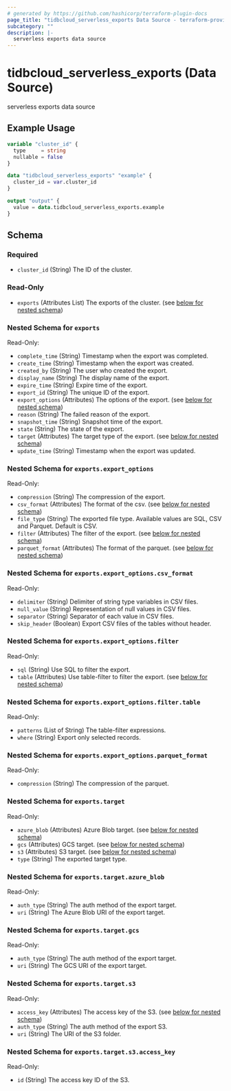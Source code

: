```yaml
---
# generated by https://github.com/hashicorp/terraform-plugin-docs
page_title: "tidbcloud_serverless_exports Data Source - terraform-provider-tidbcloud"
subcategory: ""
description: |-
  serverless exports data source
---
```


# tidbcloud_serverless_exports (Data Source)

serverless exports data source

## Example Usage

```terraform
variable "cluster_id" {
  type     = string
  nullable = false
}

data "tidbcloud_serverless_exports" "example" {
  cluster_id = var.cluster_id
}

output "output" {
  value = data.tidbcloud_serverless_exports.example
}
```

<!-- schema generated by tfplugindocs -->
## Schema

### Required

- `cluster_id` (String) The ID of the cluster.

### Read-Only

- `exports` (Attributes List) The exports of the cluster. (see [below for nested schema](#nestedatt--exports))

<a id="nestedatt--exports"></a>
### Nested Schema for `exports`

Read-Only:

- `complete_time` (String) Timestamp when the export was completed.
- `create_time` (String) Timestamp when the export was created.
- `created_by` (String) The user who created the export.
- `display_name` (String) The display name of the export.
- `expire_time` (String) Expire time of the export.
- `export_id` (String) The unique ID of the export.
- `export_options` (Attributes) The options of the export. (see [below for nested schema](#nestedatt--exports--export_options))
- `reason` (String) The failed reason of the export.
- `snapshot_time` (String) Snapshot time of the export.
- `state` (String) The state of the export.
- `target` (Attributes) The target type of the export. (see [below for nested schema](#nestedatt--exports--target))
- `update_time` (String) Timestamp when the export was updated.

<a id="nestedatt--exports--export_options"></a>
### Nested Schema for `exports.export_options`

Read-Only:

- `compression` (String) The compression of the export.
- `csv_format` (Attributes) The format of the csv. (see [below for nested schema](#nestedatt--exports--export_options--csv_format))
- `file_type` (String) The exported file type. Available values are SQL, CSV and Parquet. Default is CSV.
- `filter` (Attributes) The filter of the export. (see [below for nested schema](#nestedatt--exports--export_options--filter))
- `parquet_format` (Attributes) The format of the parquet. (see [below for nested schema](#nestedatt--exports--export_options--parquet_format))

<a id="nestedatt--exports--export_options--csv_format"></a>
### Nested Schema for `exports.export_options.csv_format`

Read-Only:

- `delimiter` (String) Delimiter of string type variables in CSV files.
- `null_value` (String) Representation of null values in CSV files.
- `separator` (String) Separator of each value in CSV files.
- `skip_header` (Boolean) Export CSV files of the tables without header.


<a id="nestedatt--exports--export_options--filter"></a>
### Nested Schema for `exports.export_options.filter`

Read-Only:

- `sql` (String) Use SQL to filter the export.
- `table` (Attributes) Use table-filter to filter the export. (see [below for nested schema](#nestedatt--exports--export_options--filter--table))

<a id="nestedatt--exports--export_options--filter--table"></a>
### Nested Schema for `exports.export_options.filter.table`

Read-Only:

- `patterns` (List of String) The table-filter expressions.
- `where` (String) Export only selected records.



<a id="nestedatt--exports--export_options--parquet_format"></a>
### Nested Schema for `exports.export_options.parquet_format`

Read-Only:

- `compression` (String) The compression of the parquet.



<a id="nestedatt--exports--target"></a>
### Nested Schema for `exports.target`

Read-Only:

- `azure_blob` (Attributes) Azure Blob target. (see [below for nested schema](#nestedatt--exports--target--azure_blob))
- `gcs` (Attributes) GCS target. (see [below for nested schema](#nestedatt--exports--target--gcs))
- `s3` (Attributes) S3 target. (see [below for nested schema](#nestedatt--exports--target--s3))
- `type` (String) The exported target type.

<a id="nestedatt--exports--target--azure_blob"></a>
### Nested Schema for `exports.target.azure_blob`

Read-Only:

- `auth_type` (String) The auth method of the export target.
- `uri` (String) The Azure Blob URI of the export target.


<a id="nestedatt--exports--target--gcs"></a>
### Nested Schema for `exports.target.gcs`

Read-Only:

- `auth_type` (String) The auth method of the export target.
- `uri` (String) The GCS URI of the export target.


<a id="nestedatt--exports--target--s3"></a>
### Nested Schema for `exports.target.s3`

Read-Only:

- `access_key` (Attributes) The access key of the S3. (see [below for nested schema](#nestedatt--exports--target--s3--access_key))
- `auth_type` (String) The auth method of the export S3.
- `uri` (String) The URI of the S3 folder.

<a id="nestedatt--exports--target--s3--access_key"></a>
### Nested Schema for `exports.target.s3.access_key`

Read-Only:

- `id` (String) The access key ID of the S3.
